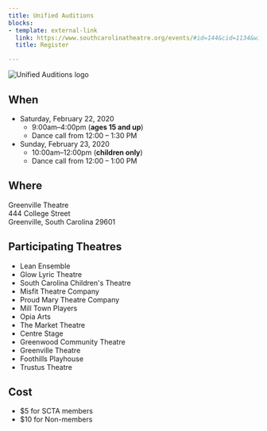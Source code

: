 ```yaml
---
title: Unified Auditions
blocks:
- template: external-link
  link: https://www.southcarolinatheatre.org/events/#id=144&cid=1134&wid=5701
  title: Register

---
```

![Unified Auditions logo](/uploads/Logo-Unified.png)

## When

* Saturday, February 22, 2020
  * 9:00am–4:00pm (**ages 15 and up**)
  * Dance call from 12:00 – 1:30 PM
* Sunday, February 23, 2020
  * 10:00am–12:00pm (**children only**)
  * Dance call from 12:00 – 1:00 PM

## Where

Greenville Theatre  
444 College Street  
Greenville, South Carolina 29601

## Participating Theatres

* Lean Ensemble
* Glow Lyric Theatre
* South Carolina Children's Theatre
* Misfit Theatre Company
* Proud Mary Theatre Company
* Mill Town Players
* Opia Arts
* The Market Theatre
* Centre Stage
* Greenwood Community Theatre
* Greenville Theatre
* Foothills Playhouse
* Trustus Theatre

## Cost

* $5 for SCTA members
* $10 for Non-members